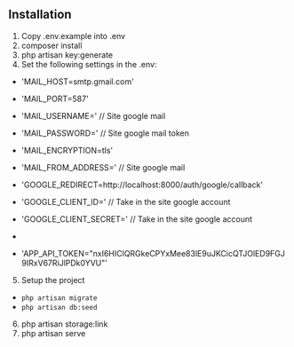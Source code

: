 ## Installation

1. Copy .env.example into .env
2. composer install
3. php artisan key:generate
4. Set the following settings in the .env:
- 'MAIL_HOST=smtp.gmail.com'
- 'MAIL_PORT=587'
- 'MAIL_USERNAME=' // Site google mail
- 'MAIL_PASSWORD=' // Site google mail token
- 'MAIL_ENCRYPTION=tls'
- 'MAIL_FROM_ADDRESS=' // Site google mail

- 'GOOGLE_REDIRECT=http://localhost:8000/auth/google/callback'
- 'GOOGLE_CLIENT_ID=' // Take in the site google account
- 'GOOGLE_CLIENT_SECRET=' // Take in the site google account
- 
- 'APP_API_TOKEN="nxI6HIClQRGkeCPYxMee83lE9uJKCicQTJOlED9FGJ9IRxV67RiJlPDk0YVU"'   

5. Setup the project

- `php artisan migrate`
- `php artisan db:seed`

6. php artisan storage:link
7. php artisan serve
